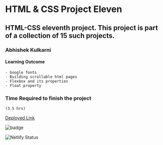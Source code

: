 #   HTML & CSS Project Eleven

## HTML-CSS eleventh  project. This project is part of a collection of 15 such projects.

### Abhishek Kulkarni

#### Learning Outcome
    - Google fonts
    - Building scrollable html pages
    - Flexbox and its properties
    - Float property

### Time Required to finish the project
    (3.5 hrs)

 [Deployed Link](https://project-11-hostinglanding-page.netlify.app/)

![badge](https://img.shields.io/badge/Deployment-Up-green)

![Netlify Status](https://api.netlify.com/api/v1/badges/e5dcbd71-f751-4f64-82ad-b8ca486d528a/deploy-status)